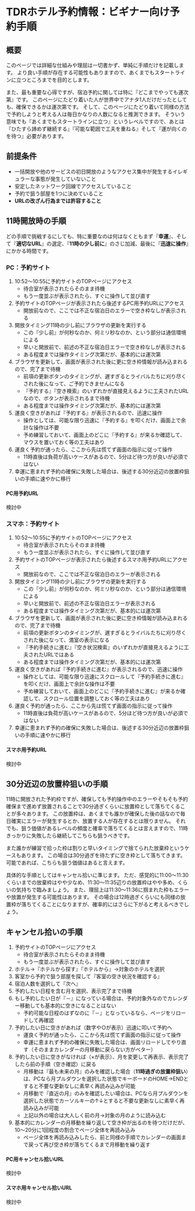 # TDRホテル予約情報：ビギナー向け予約手順

## 概要

このページでは詳細な仕組みや理屈は一切書かず、単純に手順だけを記載します。
より良い手順が存在する可能性もありますので、あくまでもスタートラインに立つところまでを目的とします。

また、最も重要な心得ですが、宿泊予約に関しては特に『どこまでやっても運次第』です。
このページにたどり着いた人が世界中でアナタ1人だけだったとしても、確保できるかは運次第です。
そして、このページにたどり着いて同様の方法で予約しようと考える人は毎日かなりの人数になると推測できます。
そういう意味でも『あくまでもスタートラインに立つ』というレベルですので、あとは『ひたすら諦めず継続する』『可能な範囲で工夫を重ねる』そして『運が向くのを待つ』必要があります。


## 前提条件

* 一括開放や他のサービスの初日開放のようなアクセス集中が発生するイレギュラーな事態が発生していないこと
* 安定したネットワーク回線でアクセスしていること
* 予約で狙う部屋を1つに決めていること
* **URLの改ざん行為までは許容すること**


## 11時開放時の手順

どの手順で挑戦するにしても、特に重要なのは何はなくともまず『**幸運**』、そして『**適切なURL**』の選定、『**11時の少し前に**』のさじ加減、最後に『**迅速に操作**』にかかる時間です。


### PC：予約サイト

1. 10:52～10:55に予約サイトのTOPページにアクセス
    * 待合室が表示されたらそのまま待機
    * もう一度並ぶが表示されたら、すぐに操作して並び直す
1. 予約サイトのTOPページが表示されたら後述するPC用予約URLにアクセス
    * 開放前なので、ここでは不正な宿泊日のエラーで空き枠なしが表示される
1. 開放タイミング11時の少し前にブラウザの更新を実行する
    * この『少し前』が何秒なのか、何ミリ秒なのか、という部分は通信環境による
    * 早いと開放前で、前述の不正な宿泊日エラーで空き枠なしが表示される
    * ある程度までは操作タイミング次第だが、基本的には運次第
1. ブラウザを更新して、画面が表示された後に更に空き枠情報が読み込まれるので、完了まで待機
    * 前項の更新ボタンのタイミングが、遅すぎるとライバルたちに刈り尽くされた後になって、ご予約できませんになる
    * 『予約する』『空き検索』のいずれかが直接見えるように工夫されたURLなので、ボタンが表示されるまで待機
    * ある程度までは操作タイミング次第だが、基本的には運次第
1. 運良く空きがあれば『予約する』が表示されるので、迅速に操作
    * 操作としては、可能な限り迅速に『予約する』を叩くだけ、画面上で余計な操作は不要
    * 予め練習しておいて、画面上のどこに『予約する』が来るか確認して、マウスを置いておく等の工夫はあり
1. 運良く予約が通ったら、ここから先は慌てず画面の指示に従って操作
    * 11時直後は負荷が高いケースがあるので、5分ほど待つ方が良いが必須ではない
1. 幸運に恵まれず予約の確保に失敗した場合は、後述する30分近辺の放置枠狙いの手順に速やかに移行



#### PC用予約URL

検討中


### スマホ：予約サイト

1. 10:52～10:55に予約サイトのTOPページにアクセス
    * 待合室が表示されたらそのまま待機
    * もう一度並ぶが表示されたら、すぐに操作して並び直す
1. 予約サイトのTOPページが表示されたら後述するスマホ用予約URLにアクセス
    * 開放前なので、ここでは不正な宿泊日のエラーが表示される
1. 開放タイミング11時の少し前にブラウザの更新を実行する
    * この『少し前』が何秒なのか、何ミリ秒なのか、という部分は通信環境による
    * 早いと開放前で、前述の不正な宿泊日エラーが表示される
    * ある程度までは操作タイミング次第だが、基本的には運次第
1. ブラウザを更新して、画面が表示された後に更に空き枠情報が読み込まれるので、完了まで待機
    * 前項の更新ボタンのタイミングが、遅すぎるとライバルたちに刈り尽くされた後になって、満室の表示になる
    * 『予約手続きに進む』『空き状況検索』のいずれかが直接見えるように工夫されたURLではある
    * ある程度までは操作タイミング次第だが、基本的には運次第
1. 運良く空きがあれば『予約手続きに進む』が表示されるので、迅速に操作
    * 操作としては、可能な限り迅速にスクロールして『予約手続きに進む』を叩くだけ、画面上で余計な操作は不要
    * 予め練習しておいて、画面上のどこに『予約手続きに進む』が来るか確認して、スクロール位置を調整しておく等の工夫はあり
1. 運良く予約が通ったら、ここから先は慌てず画面の指示に従って操作
    * 11時直後は負荷が高いケースがあるので、5分ほど待つ方が良いが必須ではない
1. 幸運に恵まれず予約の確保に失敗した場合は、後述する30分近辺の放置枠狙いの手順に速やかに移行


#### スマホ用予約URL

検討中



## 30分近辺の放置枠狙いの手順

11時に開放された予約枠ですが、確保しても予約操作中のエラーやそもそも予約確保まで進めず放置されることで30分過ぎくらいに放置枠として落ちてくることが多々あります。
この放置枠は、あくまでも誰かが確保した後の話なので毎日確実にエラーが発生するとか、放置する人が存在するとは限りません。
それでも、狙う価値があるレベルの頻度と確率で落ちてくるとは言えますので、11時きっかりに失敗したら継続してこちらも狙うべきです。

また誰かが練習で拾った枠は割りと早いタイミングで捨てられた放棄枠というケースもあります。
この場合は30分過ぎを待たずに空き枠として落ちてきます。
可能であれば、こちらも狙う価値はあると言えます。

具体的な手順としてはキャンセル拾いに準じます。
ただ、感覚的に11:00～11:30くらいまでの放棄枠はやや少なめ、11:30～11:35辺りの放置枠はやや多め、くらいの気持ちで臨みましょう。
また、理屈上は11:30～11:36に掴まれた枠もエラーや放置が発生する可能性はあります。
その場合は12時過ぎくらいにも同様の放置枠が落ちてくることになりますが、確率的にはさらに下がると考えるべきでしょう。


## キャンセル拾いの手順

1. 予約サイトのTOPページにアクセス
    * 待合室が表示されたらそのまま待機
    * もう一度並ぶが表示されたら、すぐに操作して並び直す
1. ホテル→『ホテルから探す』『ホテルから』→対象のホテルを選択
1. 客室から予約で狙う部屋を探して『客室の空き状況を確認する』
1. 宿泊人数を選択して『次へ』
1. 予約したい日程を含む月を選択、表示完了まで待機
1. もし予約したい日が『－』になっている場合は、予約対象外なのでカレンダー移動しても基本的に空きになることはない
    * 予約可能な日程のはずなのに『－』となっているなら、ページをリロードして再確認
1. 予約したい日に空きがあれば（数字や○が表示）迅速に叩いて予約へ
    * 運良く予約が通ったら、ここから先は慌てず画面の指示に従って操作
    * 幸運に恵まれず予約の確保に失敗した場合は、画面リロードしてやり直す（そのままカレンダーの月移動に戻らない方がベター）
1. 予約したい日に空きがなければ（×が表示）、月を変更して再表示、表示完了したら前の手順（空き確認）に戻る
    * 月移動は『最も未来の月』のみを確認した場合（**11時過ぎの放置枠狙い**）は、PCなら月プルダウンを選択した状態でキーボードのHOME→ENDとすると不要な更新なしに素早く再読み込みが可能
    * 月移動で『直近の月』のみを確認したい場合は、PCなら月プルダウンを選択した状態でカーソルキーの↑↓とすると不要な更新なしに素早く再読み込みが可能
    * 上記以外の場合は大人しく前の月→対象の月のように読み込む
1. 基本的にカレンダーの月移動を繰り返して空き枠が出るのを待つだけだが、10～20分に1回程度の割合でページ全体を再読み込み
    * ページ全体を再読み込みしたら、前と同様の手順でカレンダーの画面まで戻って再び空き枠が落ちてくるまで月移動を繰り返す


#### PC用キャンセル拾いURL

検討中

#### スマホ用キャンセル拾いURL

検討中
